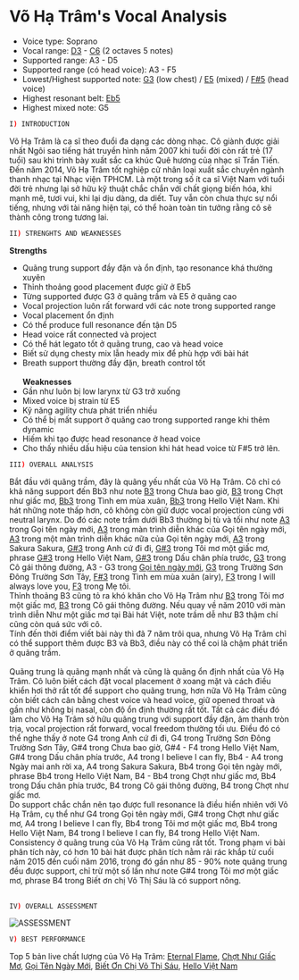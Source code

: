 # Võ Hạ Trâm's Vocal Analysis
* Voice type: Soprano
* Vocal range: [D3](https://youtu.be/pyUokg-fqFo?t=26) - [C6](https://youtu.be/C8F9fyEnqM8?t=201) (2 octaves 5 notes)
* Supported range: A3 - D5
* Supported range (có head voice): A3 - F5
* Lowest/Highest supported note: [G3](https://youtu.be/o0ETrdzy4Eo?t=56) (low chest) / [E5](https://youtu.be/cDa7Vqfvpvg?t=196) (mixed) / [F#5](https://youtu.be/ubF51XAoFc0?t=257) (head voice)
* Highest resonant belt: [Eb5](https://youtu.be/sINVMi0hBa8?t=206)
* Highest mixed note: G5
```sh
I) INTRODUCTION
```
   Võ Hạ Trâm là ca sĩ theo đuổi đa dạng các dòng nhạc. Cô giành được giải nhất Ngôi sao tiếng hát truyền hình năm 2007 khi tuổi đời còn rất trẻ (17 tuổi) sau khi trình bày xuất sắc ca khúc Quê hương của nhạc sĩ Trần Tiến. 
Đến năm 2014, Võ Hạ Trâm tốt nghiệp cử nhân loại xuất sắc chuyên ngành thanh nhạc tại Nhạc viện TPHCM. Là một trong số ít ca sĩ Việt Nam với tuổi đời trẻ nhưng lại sở hữu kỹ thuật chắc chắn với chất giọng biến hóa, khi mạnh mẽ, tươi vui, khi lại dịu dàng, da diết. 
Tuy vẫn còn chưa thực sự nổi tiếng, nhưng với tài năng hiện tại, có thể hoàn toàn tin tưởng rằng cô sẽ thành công trong tương lai.
```sh
II) STRENGHTS AND WEAKNESSES
```
__Strengths__
* Quãng trung support đầy đặn và ổn định, tạo resonance khá thường xuyên
* Thỉnh thoảng good placement được giữ ở Eb5
* Từng supported được G3 ở quãng trầm và E5 ở quãng cao
* Vocal projection luôn rất forward với các note trong supported range
* Vocal placement ổn định
* Có thể produce full resonance đến tận D5
* Head voice rất connected và project
* Có thể hát legato tốt ở quãng trung, cao và head voice
* Biết sử dụng chesty mix lẫn heady mix để phù hợp với bài hát
* Breath support thường đầy đặn, breath control tốt
<br><br>
__Weaknesses__
* Gần như luôn bị low larynx từ G3 trở xuống
* Mixed voice bị strain từ E5
* Kỹ năng agility chưa phát triển nhiều
* Có thể bị mất support ở quãng cao trong supported range khi thêm dynamic
* Hiếm khi tạo được head resonance ở head voice
* Cho thấy nhiều dấu hiệu của tension khi hát head voice từ F#5 trở lên.
```sh
III) OVERALL ANALYSIS
```
Bắt đầu với quãng trầm, đây là quãng yếu nhất của Võ Hạ Trâm.
Cô chỉ có khả năng support đến Bb3 như note [B3]() trong Chưa bao giờ, [B3]() trong Chợt như giấc mơ, [Bb3]() trong Tình em mùa xuân, [Bb3]() trong Hello Việt Nam. 
Khi hát những note thấp hơn, cô không còn giữ được vocal projection cùng với neutral larynx. Do đó các note trầm dưới Bb3 thường bị tù và tối như note [A3]() trong Gọi tên ngày mới, [A3]() trong màn trình diễn khác của Gọi tên ngày mới, [A3]() trong một màn trình diễn khác nữa của Gọi tên ngày mới, [A3]() trong Sakura Sakura, [G#3]() trong Anh cứ đi đi, [G#3]() trong Tôi mơ một giấc mơ, phrase [G#3]() trong Hello Việt Nam, [G#3]() trong Dấu chân phía trước, [G3]() trong Cô gái thông đường, A3 - G3 trong [Gọi tên ngày mới](), [G3]() trong Trường Sơn Đông Trường Sơn Tây, [F#3]() trong Tình em mùa xuân (airy), [F3]() trong I will always love you, [F3]() trong Mẹ tôi. 
<br>Thỉnh thoảng B3 cũng tỏ ra khó khăn cho Võ Hạ Trâm như [B3]() trong Tôi mơ một giấc mơ, [B3]() trong Cô gái thông đường. 
Nếu quay về năm 2010 với màn trình diễn Như một giấc mơ tại Bài hát Việt, note trầm dễ như B3 thậm chí cũng còn quá sức với cô. 
<br>Tính đến thời điểm viết bài này thì đã 7 năm trôi qua, nhưng Võ Hạ Trâm chỉ có thể support thêm được B3 và Bb3, điều này có thể coi là chậm phát triển ở quãng trầm.
<br><br>
Quãng trung là quãng mạnh nhất và cũng là quãng ổn định nhất của Võ Hạ Trâm. 
Cô luôn biết cách đặt vocal placement ở xoang mặt và cách điều khiển hơi thở rất tốt để support cho quãng trung, hơn nữa Võ Hạ Trâm cũng còn biết cách cân bằng chest voice và head voice, giữ opened throat và gần như không bị nasal, còn độ ổn định thường rất tốt. 
Tất cả các điều đó làm cho Võ Hạ Trâm sở hữu quãng trung với support đầy đặn, âm thanh tròn trịa, vocal projection rất forward, vocal freedom thường tối ưu. 
Điều đó có thể nghe thấy ở note G4 trong Anh cứ đi đi, G4 trong Trường Sơn Đông Trường Sơn Tây, G#4 trong Chưa bao giờ, G#4 - F4 trong Hello Việt Nam, G#4 trong Dấu chân phía trước, A4 trong I believe I can fly, Bb4 - A4 trong Ngày mai anh rời xa, A4 trong Sakura Sakura, Bb4 trong Gọi tên ngày mới, phrase Bb4 trong Hello Việt Nam, B4 - Bb4 trong Chợt như giấc mơ, Bb4 trong Dấu chân phía trước, B4 trong Cô gái thông đường, B4 trong Chợt như giấc mơ. 
<br>Do support chắc chắn nên tạo được full resonance là điều hiển nhiên với Võ Hạ Trâm, cụ thể như G4 trong Gọi tên ngày mới, G#4 trong Chợt như giấc mơ, A4 trong I believe I can fly, Bb4 trong Tôi mơ một giấc mơ, Bb4 trong Hello Việt Nam, B4 trong I believe I can fly, B4 trong Hello Việt Nam. 
<br>Consistency ở quãng trung của Võ Hạ Trâm cũng rất tốt. Trong phạm vi bài phân tích này, có hơn 10 bài hát được phân tích nằm rải rác khắp từ cuối năm 2015 đến cuối năm 2016, trong đó gần như 85 - 90% note quãng trung đều được support, chỉ trừ một số lần như note G#4 trong Tôi mơ một giấc mơ, phrase B4 trong Biết ơn chị Võ Thị Sáu là có support nông.
<br><br>

```sh
IV) OVERALL ASSESSMENT
```
![ASSESSMENT](https://1.bp.blogspot.com/-0xX2IkuWFiM/Whgr8aGXwwI/AAAAAAAADO8/HhVf0RQR5iMoPXi5rWMZGrmr5EOccUiLgCLcBGAs/s1600/Vo%2BHa%2BTram.png "Rank B-")
```sh
V) BEST PERFORMANCE
```
Top 5 bản live chất lượng của Võ Hạ Trâm: 
[Eternal Flame](https://youtu.be/3ZhGdCwAEnM),
[Chợt Như Giấc Mơ](https://www.youtube.com/watch?v=VKSFGxVljak),
[Gọi Tên Ngày Mới](https://www.youtube.com/watch?v=9Ss4ShWSaDA),
[Biết Ơn Chị Võ Thị Sáu](https://www.youtube.com/watch?v=cDa7Vqfvpvg),
[Hello Việt Nam](https://www.youtube.com/watch?v=GjueRz9cL8A)